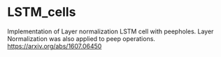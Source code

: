 # LSTM_cells

Implementation of Layer normalization LSTM cell with peepholes. Layer Normalization was also applied to peep operations.
https://arxiv.org/abs/1607.06450

